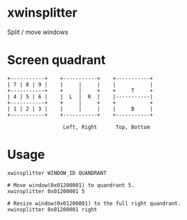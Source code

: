 # xwinsplitter
Split / move windows

# Screen quadrant
    +-----------+    +-----------+    +-----------+
    | 7 | 8 | 9 |    |     |     |    |           |
    +-----------+    +     |     +    +     T     +
    | 4 | 5 | 6 |    |  L  |  R  |    |-----------|
    +-----------+    +     |     +    +           +
    | 1 | 2 | 3 |    |     |     |    |     B     |
    +-----------+    +-----------+    +-----------+

                      Left, Right      Top, Bottom
                      
# Usage
    xwinsplitter WINDOW_ID QUANDRANT
    
    # Move window(0x01200001) to quandrant 5.
    xwinsplitter 0x01200001 5

    # Resize window(0x01200001) to the full right quandrant.
    xwinsplitter 0x01200001 right
    